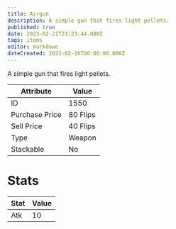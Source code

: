 ```yaml
---
title: Airgun
description: A simple gun that fires light pellets.
published: true
date: 2023-02-21T23:23:44.000Z
tags: items
editor: markdown
dateCreated: 2023-02-16T00:00:00.000Z
---
```


A simple gun that fires light pellets.

|Attribute|Value|
|-|-|
|ID|1550|
|Purchase Price|80 Flips|
|Sell Price|40 Flips|
|Type|Weapon|
|Stackable|No|

# Stats
|Stat|Value|
|-|-|
|Atk|10|
